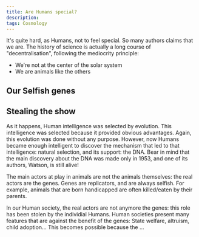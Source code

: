 ```yaml
---
title: Are Humans special?
description: 
tags: Cosmology
---
```



It's quite hard, as Humans, not to feel special.
So many authors claims that we are.
The history of science is actually a long course of "decentralisation", following the mediocrity principle:

- We're not at the center of the solar system
- We are animals like the others


Our Selfish genes
-----------------


Stealing the show
-----------------

As it happens, Human intelligence was selected by evolution.
This intelligence was selected because it provided obvious advantages.
Again, this evolution was done without any purpose.
However, now Humans became enough intelligent to discover the mechanism that led to that intelligence: natural selection, and its support: the DNA.
Bear in mind that the main discovery about the DNA was made only in 1953, and one of its authors, Watson, is still alive!

The main actors at play in animals are not the animals themselves: the real actors are the genes.
Genes are replicators, and are always selfish.
For example, animals that are born handicapped are often killed/eaten by their parents.

In our Human society, the real actors are not anymore the genes: this role has been stolen by the individial Humans.
Human societies present many features that are against the benefit of the genes: State welfare, altruism, child adoption...
This becomes possible because the ...


